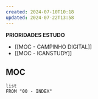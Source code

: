 ```yaml
---
created: 2024-07-10T10:18
updated: 2024-07-22T13:58
---
```


**PRIORIDADES ESTUDO**
- [[MOC - CAMPINHO DIGITAL]]
- [[MOC - ICANSTUDY]]

## MOC
```dataview
list
FROM "00 - INDEX"
```
